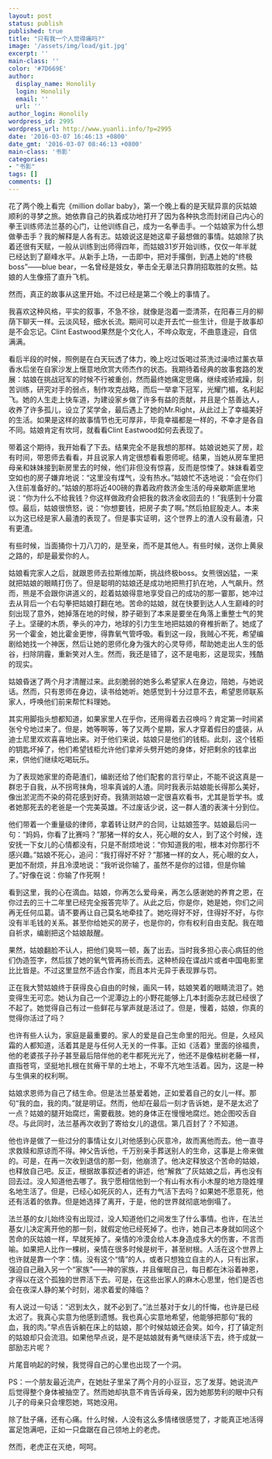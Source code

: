 ```yaml
---
layout: post
status: publish
published: true
title: "只有我一个人觉得痛吗?"
image: '/assets/img/load/git.jpg'
excerpt: ''
main-class: ''
color: '#7D669E'
author:
  display_name: Honolily
  login: Honolily
  email: ''
  url: ''
author_login: Honolily
wordpress_id: 2995
wordpress_url: http://www.yuanli.info/?p=2995
date: '2016-03-07 16:46:13 +0800'
date_gmt: '2016-03-07 08:46:13 +0800'
main-class: '书影'
categories:
- "书影"
tags: []
comments: []
---
```

花了两个晚上看完《million dollar baby》，第一个晚上看的是天赋异禀的灰姑娘顺利的寻梦之旅。她依靠自己的执着成功地打开了因为各种执念而封闭自己内心的拳王训练师法兰基的心门，让他训练自己，成为一名拳击手。一个姑娘家为什么想做拳击手？我的解释是人各有志。姑娘说这是她这辈子最想做的事情。姑娘除了执着还很有天赋，一般从训练到出师得四年，而姑娘31岁开始训练，仅仅一年半就已经达到了巅峰水平。从新手上场，一击即中，把对手撂倒，到遇上她的&ldquo;终极boss&rdquo;&mdash;&mdash;blue bear，一名曾经是妓女，拳击全无章法只靠阴招取胜的女熊。姑娘的人生像搭了直升飞机。

然而，真正的故事从这里开始。不过已经是第二个晚上的事情了。

我喜欢这种风格，平实的叙事，不急不徐，就像是泡着一壶清茶，在阳春三月的柳荫下聊天一样。云淡风轻，细水长流。期间可以走开去忙一些生计，但是于故事却是不会忘记。Clint Eastwood果然是个文化人，不哗众取宠，不曲意逢迎，自信满满。

看后半段的时候，照例是在白天玩透了体力，晚上吃过饭喝过茶洗过澡喷过薰衣草香水后坐在自家沙发上惬意地欣赏大师杰作的状态。我期待着经典的故事套路的发展：姑娘在挑战冠军的时候不行被重创，然而最终她痛定思痛，继续戒骄戒躁，刻苦训练，研究对手的弱点，制作攻克战略，而后一举拿下冠军，光耀门楣，名利起飞。她的人生走上快车道，为建设家乡做了许多有益的贡献，并且是个慈善达人，收养了许多孤儿，设立了奖学金，最后遇上了她的Mr.Right，从此过上了幸福美好的生活。如果是这样的故事情节也无可厚非，毕竟幸福都是一样的，不幸才是各自不同。姑娘肯定有坎坷，就看看Clint Eastwood如何去表现了。

带着这个期待，我开始看了下去。结果完全不是我想的那样。姑娘说她买了房，趁有时间，带恩师去看看，并且说家人肯定很想看看恩师呢。结果，当她从房车里把母亲和妹妹接到新房里去的时候，他们非但没有惊喜，反而是惊悚了。妹妹看着空空如也的房子嫌弃地说：&ldquo;这里没有煤气，没有热水。&rdquo;姑娘忙不迭地说：&ldquo;会在你们入住前准备好的。&rdquo;姑娘的那将近400磅的靠着政府救济金生活的母亲歇斯底里地说：&ldquo;你为什么不给我钱？你这样做政府会把我的救济金收回去的！&rdquo;我感到十分震惊。最后，姑娘很愤怒，说：&ldquo;你想要钱，把房子卖了啊。&rdquo;然后拍屁股走人。本来以为这已经是家人最渣的表现了。但是事实证明，这个世界上的渣人没有最渣，只有更渣。

有些时候，当面捅你十刀八刀的，是至亲，而不是其他人。有些时候，送你上黄泉之路的，却是最爱你的人。

姑娘看完家人之后，就跟恩师去拉斯维加斯，挑战终极boss。女熊很凶猛，一来就把姑娘的眼睛打伤了。但是聪明的姑娘还是成功地把熊打扒在地，人气飙升。然而，熊是不会跟你讲道义的，趁着姑娘得意地享受自己的成功的那一霎那，她冲过去从背后一个右勾拳把姑娘打翻在地。苦命的姑娘，就在快要到达人人生巅峰的时刻出现了意外，她掉落在地的时候，脖子砸到了本来是要坐在角落上重整士气的凳子上。坚硬的木质，拳头的冲力，地球的引力生生地把姑娘的脊椎折断了。她成了另一个霍金，她比霍金更惨，得靠氧气管呼吸。看到这一段，我贼心不死，希望编剧给她找一个神医，然后让她的恩师化身为强大的心灵导师，帮助她走出人生的低谷，扫除阴霾，重新笑对人生。然而，我还是错了，这不是电影，这是现实，残酷的现实。

姑娘昏迷了两个月才清醒过来。此刻脆弱的她多么希望家人在身边，陪她，与她说话。然而，只有恩师在身边，读书给她听。她感觉到十分过意不去，希望恩师联系家人，呼唤他们前来帮忙料理她。

其实用脚指头想都知道，如果家里人在乎你，还用得着去召唤吗？肯定第一时间紧张兮兮地过来了。但是，她等啊等，等了又两个星期，家人才穿着假日的盛装，从迪士尼里欢欢喜喜地出来。对于他们来说，姑娘只是他们的钱柜。此刻，这个钱柜的钥匙坏掉了，他们希望钱柜允许他们拿斧头劈开她的身体，好把剩余的钱拿出来，供他们继续吃喝玩乐。

为了表现她家里的奇葩渣们，编剧还给了他们配套的言行举止，不能不说这真是一群忠于自我，从不拐弯抹角，坦率真诚的人渣。同时我表示姑娘能长得那么美好，像出淤泥而不染的荷花感到好奇。我猜测姑娘一定很喜欢看书，尤其是哲学书。或者她那死去的老爸是一个完美英雄。不过废话少说，这一群人渣的表演十分到位。

他们带着一个重量级的律师，拿着转让财产的合同，让姑娘签字。姑娘最后问一句：&ldquo;妈妈，你看了比赛吗？&rdquo;那猪一样的女人，死心眼的女人，到了这个时候，连安抚一下女儿的心情都没有，只是不耐烦地说：&ldquo;你知道我的啦，根本对你那行不感兴趣。&rdquo;姑娘不死心，追问：&ldquo;我打得好不好？&rdquo;那猪一样的女人，死心眼的女人，更加不耐烦，并且冷漠地说：&ldquo;我听说你输了，虽然不是你的过错，但是你输了。&rdquo;好像在说：你输了作死啊！

看到这里，我的心在滴血。姑娘，你再怎么爱母亲，再怎么感谢她的养育之恩，在你过去的三十二年里已经完全报答完毕了。从此之后，你是你，她是她，你们之间再无任何瓜葛。请不要再让自己莫名地牵挂了。她吃得好不好，住得好不好，与你没有半毛钱的关系。甚至你给她买的房子，也是你的，你有权利自由支配。我在暗自祈求，编剧把这个姑娘敲醒。

果然，姑娘翻脸不认人，把他们臭骂一顿，轰了出去。当时我多担心丧心病狂的他们伪造签字，然后拔了她的氧气管再扬长而去。这种桥段在谍战片或者中国电影里比比皆是。不过这里显然不适合作案，而且本片无异于表现罪与罚。

正在我大赞姑娘终于获得良心自由的时候，画风一转，姑娘笑着的眼睛流泪了。她变得生无可恋。她认为自己一个泥潭边上的小野花能够上几本封面杂志就已经很了不起了。她觉得自己有过一些鲜花与掌声就是活过了。但是，慢着，姑娘，你真的觉得你活过了吗？

也许有些人认为，家庭是最重要的。家人的爱是自己生命里的阳光。但是，久经风霜的人都知道，活着其是是与任何人无关的一件事。正如《活着》里面的徐福贵，他的老婆孩子孙子甚至最后陪伴他的老牛都死光光了，他还不是像枯树老藤一样，直指苍穹，坚挺地扎根在贫瘠干旱的土地上，不卑不亢地生活着。因为，这是一种与生俱来的权利啊。

姑娘求恩师为自己了结生命。但是法兰基爱着她，正如爱着自己的女儿一样。那句&ldquo;我的血，我的肉。&rdquo;就是明证。然而，他却在最后一刻才告诉她，是不是太迟了一点？姑娘的腿开始腐烂，需要截肢。她的身体正在慢慢地腐烂。她企图咬舌自尽。与此同时，法兰基再次收到了寄给女儿的退信。第几百封了？不知道。

他也许是做了一些过分的事情让女儿对他感到心灰意冷，故而离他而去。他一直寻求救赎和原谅而不得。神父告诉他，千万别亲手葬送别人的生命，这事是上帝来做的。可是，在再一次收到退信的那一刻，他崩溃了。他决定释放这个苦命的姑娘，也释放自己吧。反正，根据故事叙述者的讲述，他&ldquo;解救&rdquo;了灰姑娘之后，再也没有回去过。没人知道他去哪了。我宁愿相信他到一个有山有水有小木屋的地方隐姓埋名地生活了。但是，已经心如死灰的人，还有力气活下去吗？如果她不愿意死，他还有活着的依靠。但是她选择了离开，于是，他的世界就彻底地倒塌了。

法兰基的女儿始终没有出现过，没人知道他们之间发生了什么事情。也许，在法兰基女儿决定离开他的那一刻，就假定他已经死掉了。也许，她自己本身就如同这个苦命的灰姑娘一样，早就死掉了。亲情的冷漠会给人本身造成多大的伤害，不言而喻。如果把人比作一棵树，亲情在很多时候是树干，甚至树根。人活在这个世界上也许就是靠一个字：情。没有这个&ldquo;情&rdquo;的人，或者只想独立自主的人，只有出家，强迫自己融入另一个&ldquo;家族&rdquo;&mdash;&mdash;神的家族，并且催眠自己，每日都在沐浴着神恩，才得以在这个孤独的世界活下去。可是，在这些出家人的麻木心思里，他们是否也会在夜深人静的某个时刻，渴求着爱的降临？

有人说过一句话：&ldquo;迟到太久，就不必到了。&rdquo;法兰基对于女儿的忏悔，也许是已经太迟了。我真心实意为他感到遗憾。我也真心实意地希望，他能够把那句&ldquo;我的血，我的肉。&rdquo;早点告诉躺在床上的姑娘，那个时候姑娘还会笑。如今，打了镇定剂的姑娘却只会流泪。如果他早点说，是不是姑娘就有勇气继续活下去，终于成就一部励志片呢？

片尾音响起的时候，我觉得自己的心里也出现了一个洞。

PS：一个朋友最近流产，在她肚子里呆了两个月的小豆豆，忘了发芽。她说流产后觉得整个身体被抽空了。然而她却执意不肯告诉母亲，因为她那势利的眼中只有儿子的母亲只会埋怨她，骂她没用。

除了肚子痛，还有心痛。什么时候，人没有这么多情绪很感觉了，才能真正地活得富足饱满吧，正如一只盘踞在自己领地上的老虎。

然而，老虎正在灭绝，呵呵。

&nbsp;

&nbsp;

&nbsp;

